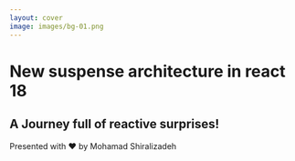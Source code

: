 ```yaml
---
layout: cover
image: images/bg-01.png
---
```


<h1 class="text-blue-500">
New suspense architecture in react 18
</h1>

<h2>
A Journey full of reactive surprises!
</h2>

<p class="text-gray-400 color-primary">
Presented with ❤️ by Mohamad Shiralizadeh
</p>

<!--
Just like how Solid.js is designed to adapt and respond to changes in data and state, chameleons are known for their ability to change color and blend in with their surroundings.
-->
